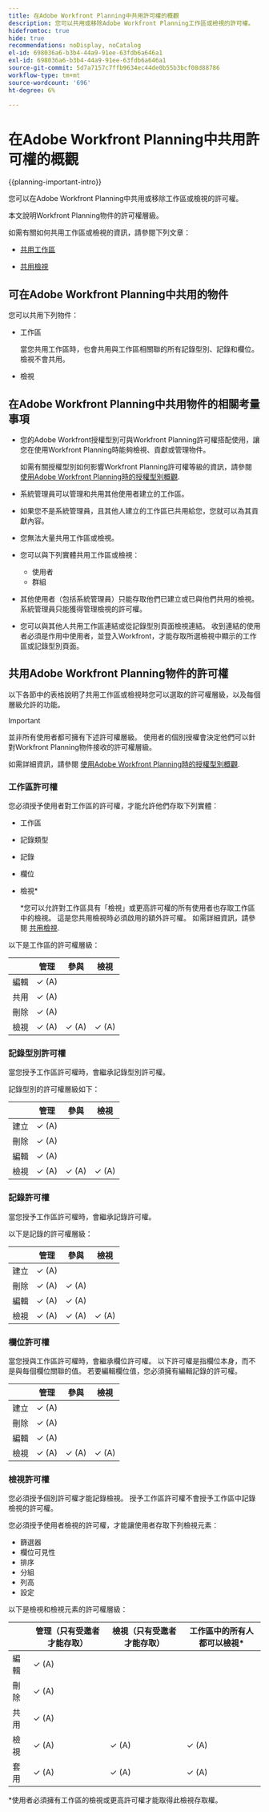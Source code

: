 ```yaml
---
title: 在Adobe Workfront Planning中共用許可權的概觀
description: 您可以共用或移除Adobe Workfront Planning工作區或檢視的許可權。
hidefromtoc: true
hide: true
recommendations: noDisplay, noCatalog
el-id: 698036a6-b3b4-44a9-91ee-63fdb6a646a1
exl-id: 698036a6-b3b4-44a9-91ee-63fdb6a646a1
source-git-commit: 5d7a7157c7ffb9634ec44de0b55b3bcf08d88786
workflow-type: tm+mt
source-wordcount: '696'
ht-degree: 6%

---
```


<!--update the metadata with real things when making this public; also update the description with something like this: Not all users in the organization have the same access and permissions to use Adobe Workfront Planning. This article describes the levels of access that users could have to Adobe Workfront Planning. -->

<!--over time, this article should look like this one does: https://eperienceleague.adobe.com/docs/workfront/using/basics/grant-request-object-permissions/sharing-permissions-on-objects-overview.html?lang=en-->

# 在Adobe Workfront Planning中共用許可權的概觀

{{planning-important-intro}}

您可以在Adobe Workfront Planning中共用或移除工作區或檢視的許可權。

本文說明Workfront Planning物件的許可權層級。

如需有關如何共用工作區或檢視的資訊，請參閱下列文章：

* [共用工作區](/help/quicksilver/maestro/access/share-workspaces.md)

* [共用檢視](/help/quicksilver/maestro/access/share-views.md)

## 可在Adobe Workfront Planning中共用的物件

您可以共用下列物件：

* 工作區

  當您共用工作區時，也會共用與工作區相關聯的所有記錄型別、記錄和欄位。 檢視不會共用。

* 檢視

## 在Adobe Workfront Planning中共用物件的相關考量事項

* 您的Adobe Workfront授權型別可與Workfront Planning許可權搭配使用，讓您在使用Workfront Planning時能夠檢視、貢獻或管理物件。

  如需有關授權型別如何影響Workfront Planning許可權等級的資訊，請參閱 [使用Adobe Workfront Planning時的授權型別概觀](/help/quicksilver/maestro/access/license-type-overview.md).
* 系統管理員可以管理和共用其他使用者建立的工作區。
* 如果您不是系統管理員，且其他人建立的工作區已共用給您，您就可以為其貢獻內容。
* 您無法大量共用工作區或檢視。
* 您可以與下列實體共用工作區或檢視：
   * 使用者
   * 群組
     <!--* You can share a view publicly, with people outside your organization when you generate a public link for a view.People accessing the record page from a public link can view all records and their fields, including connected records and fields.-->
* 其他使用者（包括系統管理員）只能存取他們已建立或已與他們共用的檢視。 系統管理員只能獲得管理檢視的許可權。
* 您可以與其他人共用工作區連結或從記錄型別頁面檢視連結。 收到連結的使用者必須是作用中使用者，並登入Workfront，才能存取所選檢視中顯示的工作區或記錄型別頁面。

## 共用Adobe Workfront Planning物件的許可權

以下各節中的表格說明了共用工作區或檢視時您可以選取的許可權層級，以及每個層級允許的功能。

>[!IMPORTANT]
>
>並非所有使用者都可擁有下述許可權層級。 使用者的個別授權會決定他們可以針對Workfront Planning物件接收的許可權層級。
>
>如需詳細資訊，請參閱 [使用Adobe Workfront Planning時的授權型別概觀](/help/quicksilver/maestro/access/license-type-overview.md).


### 工作區許可權

您必須授予使用者對工作區的許可權，才能允許他們存取下列實體：

* 工作區
* 記錄類型
* 記錄
* 欄位
* 檢視*

  *您可以允許對工作區具有「檢視」或更高許可權的所有使用者也存取工作區中的檢視。 這是您共用檢視時必須啟用的額外許可權。 如需詳細資訊，請參閱 [共用檢視](/help/quicksilver/maestro/access/share-views.md).

以下是工作區的許可權層級：

|        | 管理 | 參與 | 檢視 |
|--------|--------|------------|-------|
| 編輯 | ✓ (A) |            |       |
| 共用 | ✓ (A) |            |       |
| 刪除 | ✓ (A) |            |       |
| 檢視 | ✓ (A) | ✓ (A) | ✓ (A) |

### 記錄型別許可權

當您授予工作區許可權時，會繼承記錄型別許可權。

記錄型別的許可權層級如下：


|        | 管理 | 參與 | 檢視 |
|--------|--------|------------|-------|
| 建立 | ✓ (A) |            |       |
| 刪除 | ✓ (A) |            |       |
| 編輯 | ✓ (A) |            |       |
| 檢視 | ✓ (A) | ✓ (A) | ✓ (A) |

### 記錄許可權

當您授予工作區許可權時，會繼承記錄許可權。

以下是記錄的許可權層級：


|        | 管理 | 參與 | 檢視 |
|--------|--------|------------|-------|
| 建立 | ✓ (A) |            |       |
| 刪除 | ✓ (A) | ✓ (A) |       |
| 編輯 | ✓ (A) | ✓ (A) |       |
| 檢視 | ✓ (A) | ✓ (A) | ✓ (A) |

### 欄位許可權

當您授與工作區許可權時，會繼承欄位許可權。
以下許可權是指欄位本身，而不是與每個欄位關聯的值。 若要編輯欄位值，您必須擁有編輯記錄的許可權。

|        | 管理 | 參與 | 檢視 |
|--------|--------|------------|-------|
| 建立 | ✓ (A) |            |       |
| 刪除 | ✓ (A) |            |       |
| 編輯 | ✓ (A) |            |       |
| 檢視 | ✓ (A) | ✓ (A) | ✓ (A) |


### 檢視許可權

您必須授予個別許可權才能記錄檢視。 授予工作區許可權不會授予工作區中記錄檢視的許可權。

您必須授予使用者檢視的許可權，才能讓使用者存取下列檢視元素：

* 篩選器
* 欄位可見性
* 排序
* 分組
* 列高
* 設定


<!--You can share views internally or publicly. -->

以下是檢視和檢視元素的許可權層級：

|        | 管理（只有受邀者才能存取） | 檢視（只有受邀者才能存取） | 工作區中的所有人都可以檢視* |
|--------|--------|-------|------------------------------|
| 編輯 | ✓ (A) |       |                            |
| 刪除 | ✓ (A) |       |                            |
| 共用 | ✓ (A) |       |                           |
| 檢視 | ✓ (A) | ✓ (A) | ✓ (A) |
| 套用 | ✓ (A) | ✓ (A) | ✓ (A) |

*使用者必須擁有工作區的檢視或更高許可權才能取得此檢視存取權。

<!--Replace the table above with the following when public sharing releases: 

|   Internal sharing     | Manage (Only invited people can access) | View (Only invited people can access)  |Everyone in the workspace can view*|
|--------|--------|-------|------------------------------|
| Edit   | ✓      |       |                            |
| Delete | ✓      |       |                            |
| Share  | ✓       |       |                           |
| View   | ✓      | ✓     | ✓                         |
| Apply  | ✓      | ✓     | ✓                          |

|   Public sharing      | View  |
|--------|-------|
| View   | ✓     |
| Apply  | ✓     |
-->


<!--old view permissions, before sharing View permissions to a view through a workspace:
|        | Manage | View  |
|--------|--------|-------|
| Edit   | ✓      |       |                            
| Delete | ✓      |       |                            
| Share  | ✓       |       |                           
| View   | ✓      | ✓     |                         
| Apply  | ✓      | ✓     |    
-->